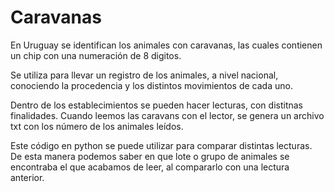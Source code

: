 # Caravanas

En Uruguay se identifican los animales con caravanas, las cuales contienen un chip con una numeración de 8 digitos.

Se utiliza para llevar un registro de los animales, a nivel nacional, conociendo la procedencia y los distintos movimientos de cada uno.

Dentro de los establecimientos se pueden hacer lecturas, con distitnas finalidades. Cuando leemos las caravans con el lector, se genera un archivo txt con los número de los animales leídos. 

Este código en python se puede utilizar para comparar distintas lecturas. De esta manera podemos saber en que lote o grupo de animales se encontraba el que acabamos de leer, al compararlo con una lectura anterior.  
